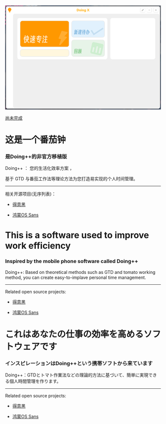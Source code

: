 ![尚未完成](./Screenshots.png)

<u>尚未完成</u>

# 这是一个番茄钟

### 是Doing++的非官方移植版

Doing++ ： 您的生活化效率方案 ， 

基于 GTD 与番茄工作法等理论方法为您打造易实现的个人时间管理。

------

相关开源项目(无序列表)：

- [得意黑](https://github.com/atelier-anchor/smiley-sans)

- [鸿蒙OS Sans](https://developer.harmonyos.com/cn/docs/design/des-resources/general-0000001157315901)

# This is a software used to improve work efficiency

### Inspired by the mobile phone software called Doing++

Doing++: Based on theoretical methods such as GTD and tomato working method, you can create easy-to-implave personal time management.

---

Related open source projects:

- [得意黑](https://github.com/atelier-anchor/smiley-sans)

- [鸿蒙OS Sans](https://developer.harmonyos.com/cn/docs/design/des-resources/general-0000001157315901)

# これはあなたの仕事の効率を高めるソフトウェアです

### インスピレーションはDoing++という携帯ソフトから来ています

Doing++：GTDとトマト作業法などの理論的方法に基づいて、簡単に実現できる個人時間管理を作ります。

---

Related open source projects:

- [得意黑](https://github.com/atelier-anchor/smiley-sans)

- [鸿蒙OS Sans](https://developer.harmonyos.com/cn/docs/design/des-resources/general-0000001157315901)